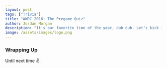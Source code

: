 ```yaml
---
layout: post
tags: ["Trivia"]
title: "WWDC 2016: The Pregame Quiz"
author: Jordan Morgan
description: "It's our favorite time of the year, dub dub. Let's kick it off with some Apple trivia."
image: /assets/images/logo.png
---
```

### Wrapping Up

Until next time ✌️.
